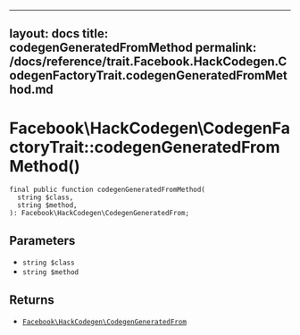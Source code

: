 
***

layout: docs
title: codegenGeneratedFromMethod
permalink: /docs/reference/trait.Facebook.HackCodegen.CodegenFactoryTrait.codegenGeneratedFromMethod.md
---







# Facebook\\HackCodegen\\CodegenFactoryTrait::codegenGeneratedFromMethod()




``` Hack
final public function codegenGeneratedFromMethod(
  string $class,
  string $method,
): Facebook\HackCodegen\CodegenGeneratedFrom;
```




## Parameters




- ` string $class `
- ` string $method `




## Returns




+ [` Facebook\HackCodegen\CodegenGeneratedFrom `](<class.Facebook.HackCodegen.CodegenGeneratedFrom.md>)